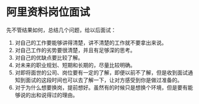 # 阿里资料岗位面试

先不管结果如何，总结几个问题，给以后面试：

1. 对自己的工作要能够讲得清楚，讲不清楚的工作就不要拿出来说。
2. 对自己工作的劣势要很清楚，并且有足够深的思考。
3. 对自己的优缺点要比较了解。
4. 对未来的职业规划、短期和长期的，尽量比较明确。
5. 对即将面世的公司、岗位要有一定的了解，即便以前不了解，但是收到面试通知到面试的这段时间也可以去了解一下，让对方感受到你是做过准备的。
6. 对于为什么想要换岗，提前想好。虽然有的时候只是想换个环境，但是要有能够说的出和说得过的理由。
